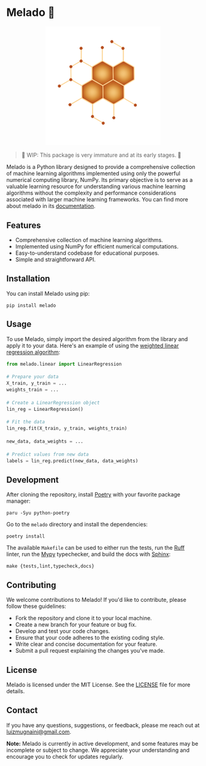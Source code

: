 # Melado 🍯

<p align="center">
    <img src="https://raw.githubusercontent.com/luizmugnaini/melado/master/docs/_static/logo.png" alt="Melado logo" width="300px"/>
</p>

> 🚧 WIP: This package is very immature and at its early stages. 🚧

Melado is a Python library designed to provide a comprehensive collection of machine learning algorithms
implemented using only the powerful numerical computing library, NumPy. Its
primary objective is to serve as a valuable learning resource for understanding
various machine learning algorithms without the complexity and performance
considerations associated with larger machine learning frameworks. You can find
more about melado in its [documentation](https://melado.readthedocs.io).

## Features

- Comprehensive collection of machine learning algorithms.
- Implemented using NumPy for efficient numerical computations.
- Easy-to-understand codebase for educational purposes.
- Simple and straightforward API.

## Installation

You can install Melado using pip:

```shell
pip install melado
```

## Usage

To use Melado, simply import the desired algorithm from the library and apply it to your data. Here's
an example of using the [weighted linear regression algorithm](https://en.wikipedia.org/wiki/Weighted_least_squares):

```python
from melado.linear import LinearRegression

# Prepare your data
X_train, y_train = ...
weights_train = ...

# Create a LinearRegression object
lin_reg = LinearRegression()

# Fit the data
lin_reg.fit(X_train, y_train, weights_train)

new_data, data_weights = ...

# Predict values from new data
labels = lin_reg.predict(new_data, data_weights)
```

## Development

After cloning the repository, install [Poetry](https://python-poetry.org/)
with your favorite package manager:

```shell
paru -Syu python-poetry
```

Go to the `melado` directory and install the dependencies:

```shell
poetry install
```

The available `Makefile` can be used to either run the tests, run the
[Ruff](https://beta.ruff.rs/docs/) linter, run the [Mypy](https://mypy-lang.org/)
typechecker, and build the docs with [Sphinx](https://www.sphinx-doc.org/):

```shell
make {tests,lint,typecheck,docs}
```

## Contributing

We welcome contributions to Melado! If you'd like to contribute, please follow these guidelines:

- Fork the repository and clone it to your local machine.
- Create a new branch for your feature or bug fix.
- Develop and test your code changes.
- Ensure that your code adheres to the existing coding style.
- Write clear and concise documentation for your feature.
- Submit a pull request explaining the changes you've made.

## License

Melado is licensed under the MIT License. See the [LICENSE](LICENSE) file for more details.

## Contact

If you have any questions, suggestions, or feedback, please me reach out at [luizmugnaini@gmail.com](mailto:luizmugnaini@gmail.com).

**Note:** Melado is currently in active development, and some features may be incomplete or subject to change.
We appreciate your understanding and encourage you to check for updates regularly.
